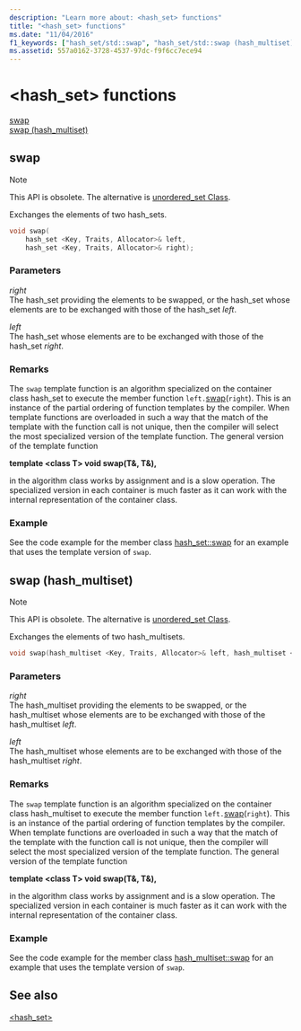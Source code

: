 ```yaml
---
description: "Learn more about: <hash_set> functions"
title: "<hash_set> functions"
ms.date: "11/04/2016"
f1_keywords: ["hash_set/std::swap", "hash_set/std::swap (hash_multiset)"]
ms.assetid: 557a0162-3728-4537-97dc-f9f6cc7ece94
---
```

# &lt;hash_set&gt; functions

[swap](#swap)\
[swap (hash_multiset)](#swap_hash_multiset)

## <a name="swap"></a> swap

> [!NOTE]
> This API is obsolete. The alternative is [unordered_set Class](../standard-library/unordered-set-class.md).

Exchanges the elements of two hash_sets.

```cpp
void swap(
    hash_set <Key, Traits, Allocator>& left,
    hash_set <Key, Traits, Allocator>& right);
```

### Parameters

*right*\
The hash_set providing the elements to be swapped, or the hash_set whose elements are to be exchanged with those of the hash_set *left*.

*left*\
The hash_set whose elements are to be exchanged with those of the hash_set *right*.

### Remarks

The `swap` template function is an algorithm specialized on the container class hash_set to execute the member function `left.`[swap](../standard-library/hash-set-class.md#swap)(`right`). This is an instance of the partial ordering of function templates by the compiler. When template functions are overloaded in such a way that the match of the template with the function call is not unique, then the compiler will select the most specialized version of the template function. The general version of the template function

**template \<class T> void swap(T&, T&),**

in the algorithm class works by assignment and is a slow operation. The specialized version in each container is much faster as it can work with the internal representation of the container class.

### Example

See the code example for the member class [hash_set::swap](../standard-library/hash-set-class.md#swap) for an example that uses the template version of `swap`.

## <a name="swap_hash_multiset"></a> swap (hash_multiset)

> [!NOTE]
> This API is obsolete. The alternative is [unordered_set Class](../standard-library/unordered-set-class.md).

Exchanges the elements of two hash_multisets.

```cpp
void swap(hash_multiset <Key, Traits, Allocator>& left, hash_multiset <Key, Traits, Allocator>& right);
```

### Parameters

*right*\
The hash_multiset providing the elements to be swapped, or the hash_multiset whose elements are to be exchanged with those of the hash_multiset *left*.

*left*\
The hash_multiset whose elements are to be exchanged with those of the hash_multiset *right*.

### Remarks

The `swap` template function is an algorithm specialized on the container class hash_multiset to execute the member function `left.`[swap](../standard-library/hash-multiset-class.md#swap)(`right`). This is an instance of the partial ordering of function templates by the compiler. When template functions are overloaded in such a way that the match of the template with the function call is not unique, then the compiler will select the most specialized version of the template function. The general version of the template function

**template \<class T> void swap(T&, T&),**

in the algorithm class works by assignment and is a slow operation. The specialized version in each container is much faster as it can work with the internal representation of the container class.

### Example

See the code example for the member class [hash_multiset::swap](../standard-library/hash-multiset-class.md#swap) for an example that uses the template version of `swap`.

## See also

[<hash_set>](../standard-library/hash-set.md)
